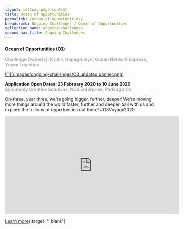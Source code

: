 ```yaml
---
layout: leftnav-page-content
title: Ocean of Opportunities
permalink: /ocean-of-opportunities/
breadcrumb: Ongoing Challenges / Ocean of Opportunities
collection_name: ongoing-challenges
second_nav_title: Ongoing Challenges
---
```

#### Ocean of Opportunities (O3)<br>

<font color="#a9a9a9"><b>Challenge Owner(s): K Line, Hapag-Lloyd, Ocean Network Express, Yusen Logistics</b></font>

[![1](/images/ongoing-challenges/O3 updated banner.png)](http://www.ooo.sg)

**Application Open Dates: 26 February 2020 to 10 June 2020**<br>
<font color="#a9a9a9"><b>Symphony Creative Solutions, NUS Enterprise, Padang & Co</b></font>

Oh-three, year three, we're going bigger, further, deeper! We're moving more things around the world faster, further and deeper. Sail with us and explore the trillions of opportunities out there! 
#O3Voyage2020

<div class="bp-youtube">
  <iframe width="560" height="315" src="https://www.youtube.com/embed/PJ4mutGAxds" frameborder="0" allow="accelerometer; autoplay; encrypted-media; gyroscope; picture-in-picture" allowfullscreen></iframe>
</div>

[Learn more](http://www.ooo.sg){:target="_blank"}
